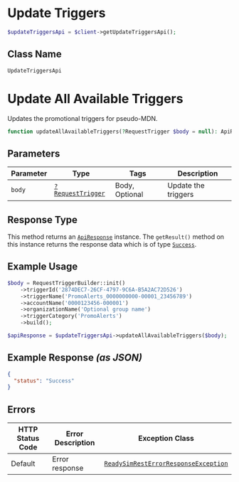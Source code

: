 # Update Triggers

```php
$updateTriggersApi = $client->getUpdateTriggersApi();
```

## Class Name

`UpdateTriggersApi`


# Update All Available Triggers

Updates the promotional triggers for pseudo-MDN.

```php
function updateAllAvailableTriggers(?RequestTrigger $body = null): ApiResponse
```

## Parameters

| Parameter | Type | Tags | Description |
|  --- | --- | --- | --- |
| `body` | [`?RequestTrigger`](../../doc/models/request-trigger.md) | Body, Optional | Update the triggers |

## Response Type

This method returns an [`ApiResponse`](../../doc/api-response.md) instance. The `getResult()` method on this instance returns the response data which is of type [`Success`](../../doc/models/success.md).

## Example Usage

```php
$body = RequestTriggerBuilder::init()
    ->triggerId('2874DEC7-26CF-4797-9C6A-B5A2AC72D526')
    ->triggerName('PromoAlerts_0000000000-00001_23456789')
    ->accountName('0000123456-000001')
    ->organizationName('Optional group name')
    ->triggerCategory('PromoAlerts')
    ->build();

$apiResponse = $updateTriggersApi->updateAllAvailableTriggers($body);
```

## Example Response *(as JSON)*

```json
{
  "status": "Success"
}
```

## Errors

| HTTP Status Code | Error Description | Exception Class |
|  --- | --- | --- |
| Default | Error response | [`ReadySimRestErrorResponseException`](../../doc/models/ready-sim-rest-error-response-exception.md) |

